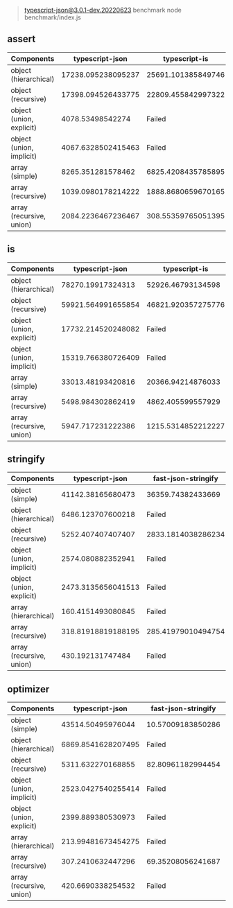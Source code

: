 
> typescript-json@3.0.1-dev.20220623 benchmark
> node benchmark/index.js

## assert
 Components | typescript-json | typescript-is
------------|-----------------|---------------
object (hierarchical) | 17238.095238095237 | 25691.101385849746
object (recursive) | 17398.094526433775 | 22809.455842997322
object (union, explicit) | 4078.53498542274 | Failed
object (union, implicit) | 4067.6328502415463 | Failed
array (simple) | 8265.351281578462 | 6825.4208435785895
array (recursive) | 1039.0980178214222 | 1888.8680659670165
array (recursive, union) | 2084.2236467236467 | 308.55359765051395



## is
 Components | typescript-json | typescript-is
------------|-----------------|---------------
object (hierarchical) | 78270.19917324313 | 52926.46793134598
object (recursive) | 59921.564991655854 | 46821.920357275776
object (union, explicit) | 17732.214520248082 | Failed
object (union, implicit) | 15319.766380726409 | Failed
array (simple) | 33013.48193420816 | 20366.94214876033
array (recursive) | 5498.984302862419 | 4862.405599557929
array (recursive, union) | 5947.717231222386 | 1215.5314852212227



## stringify
 Components | typescript-json | fast-json-stringify | JSON.stringify() | ideal
------------|-----------------|---------------------|------------------|-------
object (simple) | 41142.38165680473 | 36359.74382433669 | 14923.821940771093 | 63113.3133881825
object (hierarchical) | 6486.123707600218 | Failed | 3446.1276273433064 | 7578.713146671612
object (recursive) | 5252.407407407407 | 2833.1814038286234 | 2995.6529956529953 | 5393.26660600546
object (union, implicit) | 2574.080882352941 | Failed | 1976.831091180867 | 2363.2311977715876
object (union, explicit) | 2473.3135656041513 | Failed | 1858.9002795899346 | 2094.184345281639
array (hierarchical) | 160.4151493080845 | Failed | 145.59881897028973 | 138.29787234042553
array (recursive) | 318.81918819188195 | 285.41979010494754 | 285.47169811320754 | 271.1452095808383
array (recursive, union) | 430.192131747484 | Failed | 522.226304188097 | 465.4419789014187



## optimizer
 Components | typescript-json | fast-json-stringify | JSON.stringify() | ideal
------------|-----------------|---------------------|------------------|-------
object (simple) | 43514.50495976044 | 10.57009183850286 | 15628.663875142749 | 66992.42284235817
object (hierarchical) | 6869.8541628207495 | Failed | 3346.3614368136978 | 7896.398891966759
object (recursive) | 5311.632270168855 | 82.80961182994454 | 2855.190247506465 | 5908.545727136431
object (union, implicit) | 2523.0427540255414 | Failed | 1930.4476507584168 | 2318.7058386017106
object (union, explicit) | 2399.889380530973 | Failed | 1828.8584474885845 | 2078.1855061773927
array (hierarchical) | 213.99481673454275 | Failed | 191.57303370786516 | 181.0360950065457
array (recursive) | 307.2410632447296 | 69.35208056241687 | 281.7792667038898 | 258.0347247875878
array (recursive, union) | 420.6690338254532 | Failed | 535.5593284285984 | 458.9981447124305


